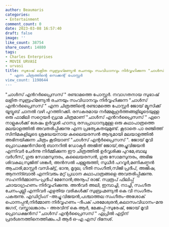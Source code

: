 ```yaml
---
author: Beaumaris
categories:
- Entertainment
comment_count: 0
date: 2023-03-08 16:57:40
draft: false
image: ''
like_count: 38754
share_count: 14880
tags:
- Charles Enterprises
- MOVIE URVASI
- urvasi
title: സുഭാഷ് ലളിത സുബ്രഹ്‍മണ്യന്‍ രചനയും സംവിധാനവും നിര്‍വ്വഹിക്കുന്ന "ചാള്‍സ് എന്‍റര്‍പ്രൈസസ്
  " എന്ന ചിത്രത്തിന്റെ സെക്കന്റ് പോസ്റ്റർ
view_count: 1198644
---
```


"ചാള്‍സ് എന്‍റര്‍പ്രൈസസ് " രണ്ടാമത്തെ പോസ്റ്റർ. നവാഗതനായ സുഭാഷ് ലളിത സുബ്രഹ്‍മണ്യന്‍ രചനയും സംവിധാനവും നിര്‍വ്വഹിക്കുന്ന "ചാള്‍സ് എന്‍റര്‍പ്രൈസസ് " എന്ന ചിത്രത്തിന്റെ രണ്ടാമത്തെ പോസ്റ്റർ ജോയ് മ്യൂസിക്ക് യൂട്യൂബ് ചാനൽ വഴി പുറത്തിറക്കി. രസകരമായ നർമ്മമുഹൂർത്തങ്ങളിലൂടെയുള്ള ഒരു ഫാമിലി സറ്റെയർ ഡ്രാമ ചിത്രമാണ് "ചാള്‍സ് എന്‍റര്‍പ്രൈസസ് " ഏറെ നാളുകൾക്ക് ശേഷം ഉർവ്വശി ഹാസ്യ രസപ്രാധാന്യമുള്ള ഒരു കഥാപാത്രത്തെ മലയാളത്തിൽ അവതരിപ്പിക്കുന്നു എന്ന പ്രത്യേകതയുമുണ്ട്. കൂടാതെ പാ രഞ്ജിത്ത് സിനിമകളിലൂടെ ശ്രദ്ധേയനായ കലൈയരസൻ ആദ്യമായി മലയാളത്തിൽ അഭിനയിക്കുന്ന ചിത്രം കൂടിയാണ് "ചാൾസ് എന്റർപ്രൈസസ് ". ജോയ് മൂവി പ്രൊഡക്ഷൻസിന്റെ ബാനറിൽ ഡോക്ടർ അജിത് ജോയ്,അച്ചുവിജയൻ എന്നിവർ ചേർന്നു നിർമ്മിക്കുന്ന ഈ ചിത്രത്തിൽ ഉര്‍വ്വശിക്കു പുറമേ,ബാലു വര്‍ഗീസ്, ഗുരു സോമസുന്ദരം, കലൈയരസന്‍, ഗുരു സോമസുന്ദരം, അഭിജ ശിവകല,സുജിത് ശങ്കർ, അൻസൽ പള്ളുരുത്തി, സുധീർ പറവൂർ,മണികണ്ഠൻ ആചാരി,മാസ്റ്റർ വസിഷ്ട്ട്, ഭാനു, മൃദുല, ഗീതി സംഗീതി,സിജി പ്രദീപ്, അജിഷ, ആനന്ദ്ബാൽ എന്നിവരും മറ്റ് പ്രധാന കഥാപാത്രങ്ങളെ അവതരിപ്പിക്കുന്നു. സഹനിര്‍മ്മാണം-പ്രദീപ് മേനോന്‍,അനൂപ് രാജ്. സ്വരൂപ് ഫിലിപ്പ് ഛായാഗ്രഹണം നിർവ്വഹിക്കുന്നു. അന്‍വര്‍ അലി, ഇമ്പാച്ചി, നാച്ചി, സംഗീത ചേനംപുല്ലി എന്നിവര്‍ എഴുതിയ വരികൾക്ക് സുബ്രഹ്മണ്യന്‍ കെ വി സംഗീതം പകരുന്നു. എഡിറ്റിംഗ് -അച്ചു വിജയന്‍,പശ്ചാത്തല സംഗീതം-അശോക് പൊന്നപ്പൻ,നിര്‍മ്മാണ നിര്‍വ്വഹണം -ദീപക് പരമേശ്വരന്‍,കലാസംവിധാനം-മനു ജഗദ്, വസ്ത്രാലങ്കാരം - അരവിന്ദ് കെ ആര്‍, മേക്കപ്പ്-സുരേഷ്, ജോയ് മൂവി പ്രൊഡക്ഷൻസ് "ചാൾസ് എന്റർപ്രൈസസ് " ഏപ്രിൽ എട്ടിന് പ്രദർശനത്തിനെത്തിക്കും.പി ആർ ഒ-എ എസ് ദിനേശ്.